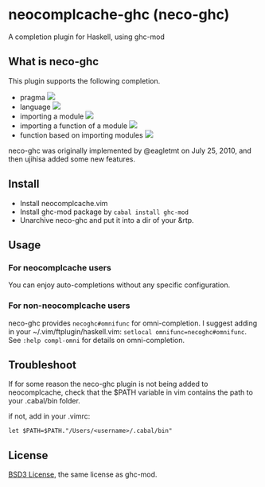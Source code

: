 # neocomplcache-ghc (neco-ghc)

A completion plugin for Haskell, using ghc-mod

## What is neco-ghc

This plugin supports the following completion.

* pragma
    ![](http://cache.gyazo.com/c922e323be7dbed9aa70b2bac62be45e.png)
* language
    ![](http://cache.gyazo.com/9df4aa3cf06fc07495d6dd67a4d07cc4.png)
* importing a module
    ![](http://cache.gyazo.com/17a8bf08f3a6d5e123346f5f1c74c5f9.png)
* importing a function of a module
    ![](http://cache.gyazo.com/d3698892a40ffb8e4bef970a02198715.png)
* function based on importing modules
    ![](http://cache.gyazo.com/bc168a8aad5f38c6a83b8aa1b0fb14f6.png)

neco-ghc was originally implemented by @eagletmt on July 25, 2010, and then ujihisa added some new features.

## Install

* Install neocomplcache.vim
* Install ghc-mod package by `cabal install ghc-mod`
* Unarchive neco-ghc and put it into a dir of your &rtp.

## Usage

### For neocomplcache users
You can enjoy auto-completions without any specific configuration.

### For non-neocomplcache users
neco-ghc provides `necoghc#omnifunc` for omni-completion.
I suggest adding in your ~/.vim/ftplugin/haskell.vim: `setlocal omnifunc=necoghc#omnifunc`.
See `:help compl-omni` for details on omni-completion.

## Troubleshoot

If for some reason the neco-ghc plugin is not being added to neocomplcache, check that the
$PATH variable in vim contains the path to your .cabal/bin folder.

if not, add in your .vimrc:

`let $PATH=$PATH."/Users/<username>/.cabal/bin"`

## License
[BSD3 License](http://www.opensource.org/licenses/BSD-3-Clause), the same license as ghc-mod.
